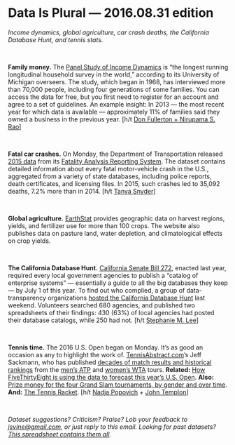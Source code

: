 Data Is Plural — 2016.08.31 edition
===================================

*Income dynamics, global agriculture, car crash deaths, the California Database Hunt, and tennis stats.*

&nbsp;

**Family money.** The [Panel Study of Income Dynamics](http://psidonline.isr.umich.edu/) is “the longest running longitudinal household survey in the world,” according to its University of Michigan overseers. The study, which began in 1968, has interviewed more than 70,000 people, including four generations of some families. You can access the data for free, but you first need to register for an account and agree to a set of guidelines. An example insight: In 2013 — the most recent year for which data is available — approximately 11% of families said they owned a business in the previous year. [h/t [Don Fullerton + Nirupama S. Rao](http://www.nber.org/papers/w22580)]

&nbsp;

**Fatal car crashes.** On Monday, the Department of Transportation released [2015 data](https://www.transportation.gov/fastlane/2015-traffic-fatalities-data-has-just-been-released-call-action-download-and-analyze) from its [Fatality Analysis Reporting System](http://www.nhtsa.gov/FARS). The dataset contains detailed information about every fatal motor-vehicle crash in the U.S., aggregated from a variety of state databases, including police reports, death certificates, and licensing files. In 2015, such crashes led to 35,092 deaths, 7.2% more than in 2014. [h/t [Tanya Snyder](https://twitter.com/TSnyderDC/status/770339872792014848)]

&nbsp;

**Global agriculture.** [EarthStat](http://www.earthstat.org/) provides geographic data on harvest regions, yields, and fertilizer use for more than 100 crops. The website also publishes data on pasture land, water depletion, and climatological effects on crop yields.

&nbsp;

**The California Database Hunt.** [California Senate Bill 272](https://leginfo.legislature.ca.gov/faces/billHistoryClient.xhtml?bill_id=201520160SB272), enacted last year, required every local government agencies to publish a “catalog of enterprise systems” — essentially a guide to all the big databases they keep — by July 1 of this year. To find out who complied, a group of data-transparency organizations [hosted the California Database Hunt](https://www.eff.org/deeplinks/2016/08/transparency-advocates-collect-more-400-database-catalogs) last weekend. Volunteers searched 680 agencies, and published two spreadsheets of their findings: 430 (63%) of local agencies had posted their database catalogs, while 250 had not. [h/t [Stephanie M. Lee](https://twitter.com/stephaniemlee)]

&nbsp;

**Tennis time.** The 2016 U.S. Open began on Monday. It’s as good an occasion as any to highlight the work of. [TennisAbstract.com](http://www.tennisabstract.com/)’s Jeff Sackmann, who has published [decades of match results and historical rankings](https://github.com/JeffSackmann) from the [men’s ATP](https://github.com/JeffSackmann/tennis_atp) and [women’s WTA](https://github.com/JeffSackmann/tennis_wta) tours. **Related:** [How FiveThirtyEight is using the data to forecast this year’s U.S. Open](http://fivethirtyeight.com/features/how-were-forecasting-the-2016-us-open/). **Also:** [Prize money for the four Grand Slam tournaments, by gender and over time](https://github.com/popovichN/grand-slam-prize-money). **And:** [The Tennis Racket](https://www.buzzfeed.com/heidiblake/the-tennis-racket). [h/t [Nadja Popovich](https://twitter.com/popovichn) + [John Templon](https://twitter.com/jtemplon)]

&nbsp;

*Dataset suggestions? Criticism? Praise? Lob your feedback to <jsvine@gmail.com>, or just reply to this email. Looking for past datasets? [This spreadsheet contains them all](https://docs.google.com/spreadsheets/d/1wZhPLMCHKJvwOkP4juclhjFgqIY8fQFMemwKL2c64vk).*